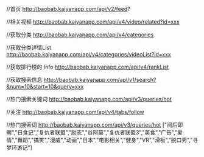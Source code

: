 //首页
http://baobab.kaiyanapp.com/api/v2/feed?

//相关视频
http://baobab.kaiyanapp.com/api/v4/video/related?id=xxx

//获取分类
http://baobab.kaiyanapp.com/api/v4/categories

//获取分类详情List
http://baobab.kaiyanapp.com/api/v4/categories/videoList?id=xxx

//获取排行榜的 Info
http://baobab.kaiyanapp.com/api/v4/rankList

//获取搜索信息
http://baobab.kaiyanapp.com/api/v1/search?&num=10&start=10&query=xxx

//热门搜索关键词
http://baobab.kaiyanapp.com/api/v3/queries/hot

//关注
http://baobab.kaiyanapp.com/api/v4/tabs/follow

//热门搜索词
http://baobab.kaiyanapp.com/api/v3/queries/hot
["阅后即瞎","日食记","复仇者联盟","励志","谷阿莫","复仇者联盟3","美食","广告","爱情","舞蹈","搞笑","漫威","动画","日本","电影相关","健身","VR","滑板","脱口秀","寻梦环游记"]
